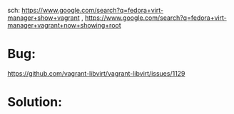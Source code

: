 sch: https://www.google.com/search?q=fedora+virt-manager+show+vagrant , https://www.google.com/search?q=fedora+virt-manager+vagrant+now+showing+root


# Bug:
https://github.com/vagrant-libvirt/vagrant-libvirt/issues/1129

# Solution:

